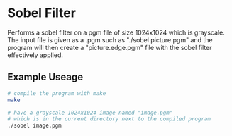 # Sobel Filter

Performs a sobel filter on a pgm file of size 1024x1024 which is grayscale.
The input file is given as a .pgm such as "./sobel picture.pgm" and the program
will then create a "picture.edge.pgm" file with the sobel filter effectively applied.

## Example Useage

```bash
# compile the program with make
make

# have a grayscale 1024x1024 image named "image.pgm"
# which is in the current directory next to the compiled program
./sobel image.pgm
```
